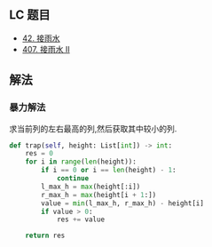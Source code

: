 
## LC 题目
- [42. 接雨水](https://leetcode-cn.com/problems/trapping-rain-water/)
- [407. 接雨水 II](https://leetcode-cn.com/problems/trapping-rain-water-ii/)

## 解法

### 暴力解法

求当前列的左右最高的列,然后获取其中较小的列.

```python
def trap(self, height: List[int]) -> int:
    res = 0
    for i in range(len(height)):
        if i == 0 or i == len(height) - 1:
            continue
        l_max_h = max(height[:i])
        r_max_h = max(height[i + 1:])
        value = min(l_max_h, r_max_h) - height[i]
        if value > 0:
            res += value

    return res
```